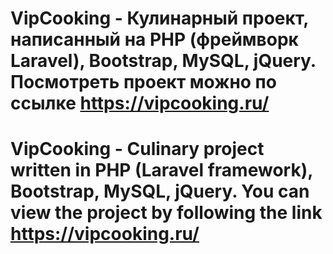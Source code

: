 # VipCooking - Кулинарный проект, написанный на PHP (фреймворк Laravel), Bootstrap, MySQL, jQuery. Посмотреть проект можно по ссылке https://vipcooking.ru/
# VipCooking - Culinary project written in PHP (Laravel framework), Bootstrap, MySQL, jQuery. You can view the project by following the link https://vipcooking.ru/
